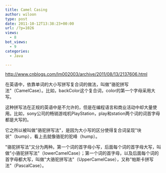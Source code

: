 ```yaml
---
title: Camel Casing
author: wiloon
type: post
date: 2011-10-12T13:38:23+00:00
url: /?p=1026
views:
  - 8
bot_views:
  - 9
categories:
  - Java

---
```

<http://www.cnblogs.com/lm002003/archive/2011/08/13/2137606.html>

在英语中，依靠单词的大小写拼写复合词的做法，叫做"骆驼拼写法"（CamelCase）。比如，backColor这个复合词，color的第一个字母采用大写。

这种拼写法在正规的英语中是不允许的，但是在编程语言和商业活动中却大量使用。比如，sony公司的畅销游戏机PlayStation，play和station两个词的词首字母都是大写的。

它之所以被叫做"骆驼拼写法"，是因为大小写的区分使得复合词呈现"块状"（bump），看上去就像骆驼的驼峰（hump）。

"骆驼拼写法"又分为两种。第一个词的首字母小写，后面每个词的首字母大写，叫做"小骆驼拼写法"（lowerCamelCase）；第一个词的首字母，以及后面每个词的首字母都大写，叫做"大骆驼拼写法"（UpperCamelCase），又称"帕斯卡拼写法"（PascalCase）。